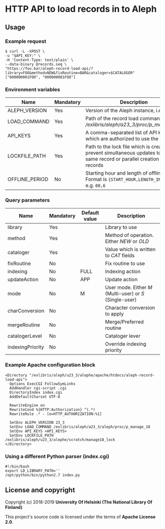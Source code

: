 # HTTP API to load records in to Aleph

## Usage
### Example request
```
$ curl -L -XPOST \
-u "$API_KEY:" \
-H 'Content-Type: text/plain' \
--data-binary @records.seq \
"https://foo.bar/aleph-record-load-api/?library=FOO&method=NEW&fixRoutine=BAR&cataloger=$CATALOGER"
["000000001FOO", "000000001FOO"]
```
### Environment variables
|Name|Mandatory|Description|
| --- | --- | --- |
|ALEPH_VERSION|Yes|Version of the Aleph instance, i.e. *23_3*|
|LOAD_COMMAND|Yes|Path of the record load command, i.e. */exlibris/aleph/a23_3/proc/p_manage_18*|
|API_KEYS|Yes|A comma-separated list of API keys which are authorized to use the API|
|LOCKFILE_PATH|Yes|Path to the lock file which is created to prevent simultaneous updates to the same record or parallel creation of new records
|OFFLINE_PERIOD|No|Starting hour and length of offline period. Format is `{START_HOUR,LENGTH_IN_HOURS}`, e.g. `00,6`

### Query parameters
|Name|Mandatory|Default value|Description|
| --- | --- | --- | --- |
|library|Yes||Library to use|
|method|Yes||Method of operation. Either *NEW* or *OLD*|
|cataloger|Yes||Value which is written to *CAT* fields|
|fixRoutine|No||Fix routine to use|
|indexing|No|FULL|Indexing action|
|updateAction|No|APP|Update action|
|mode|No|M|User mode. Either *M* (Multi-user) or *S* (Single-user)|
|charConversion|No||Character conversion to apply|
|mergeRoutine|No||Merge/Preferred routine|
|catalogerLevel|No||Cataloger lever|
|indexingPriority|No||Override indexing priority|
### Example Apache configuration block
```
<Directory "/exlibris/aleph/u23_3/alephe/apache/htdocs/aleph-record-load-api">
  Options ExecCGI FollowSymLinks  
  AddHandler cgi-script .cgi
  DirectoryIndex index.cgi
  AddDefaultCharset UTF-8  
  
  RewriteEngine on
  RewriteCond %{HTTP:Authorization} ^(.*)   
  RewriteRule .* - [e=HTTP_AUTHORIZATION:%1]

  SetEnv ALEPH_VERSION 23_3
  SetEnv LOAD_COMMAND /exlibris/aleph/a23_3/aleph/proc/p_manage_18
  SetEnv API_KEYS <API_KEYS>
  SetEnv LOCKFILE_PATH /exlibris/aleph/u23_3/alephe/scratch/manage18_lock
</Directory>
```
### Using a different Python parser (index.cgi)
```
#!/bin/bash
export LD_LIBRARY_PATH=''
/opt/python/bin/python2.7 index.py
```
## License and copyright

Copyright (c) 2018-2019 **University Of Helsinki (The National Library Of Finland)**

This project's source code is licensed under the terms of **Apache License 2.0**.
